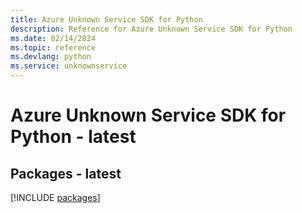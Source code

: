 ```yaml
---
title: Azure Unknown Service SDK for Python
description: Reference for Azure Unknown Service SDK for Python
ms.date: 02/14/2024
ms.topic: reference
ms.devlang: python
ms.service: unknownservice
---
```

# Azure Unknown Service SDK for Python - latest
## Packages - latest
[!INCLUDE [packages](unknown-service-index.md)]